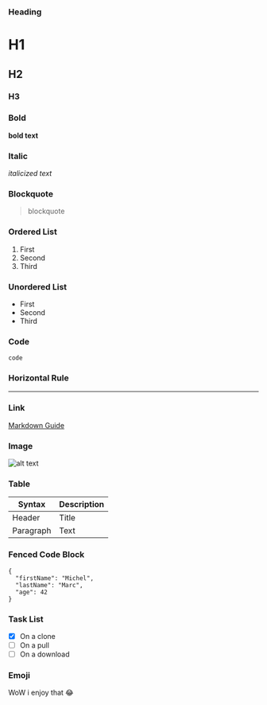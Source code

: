 ### Heading

# H1
## H2
### H3

### Bold

**bold text**

### Italic

*italicized text*

### Blockquote

> blockquote

### Ordered List

1. First
2. Second
3. Third

### Unordered List

- First
- Second
- Third

### Code

`code`

### Horizontal Rule

---

### Link

[Markdown Guide](https://www.markdownguide.org)

### Image

![alt text](https://media1.tenor.com/m/nmHFqdrObMoAAAAC/salut-cat.gif)

### Table

| Syntax | Description |
| ----------- | ----------- |
| Header | Title |
| Paragraph | Text |

### Fenced Code Block

```
{
  "firstName": "Michel",
  "lastName": "Marc",
  "age": 42
}
```
### Task List

- [x] On a clone
- [ ] On a pull
- [ ] On a download
### Emoji

WoW i enjoy that :joy:

